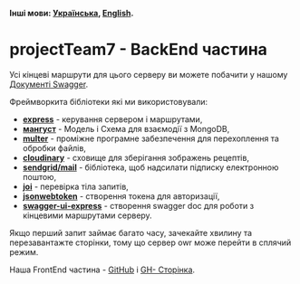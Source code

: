**Інші мови: [Українська](README.uk.md), [English](README.md).**

# projectTeam7 - BackEnd частина

Усі кінцеві маршрути для цього серверу ви можете побачити у нашому
[Документі Swagger](https://projectteam7-backend.onrender.com/api-docs/).

Фреймворкита бібліотеки які ми використовували:

- **<ins>express</ins>** - керування сервером і маршрутами,
- **<ins>мангуст</ins>** - Модель і Схема для взаємодії з MongoDB,
- **<ins>multer</ins>** - проміжне програмне забезпечення для перехоплення та
  обробки файлів,
- **<ins>cloudinary</ins>** - сховище для зберігання зображень рецептів,
- **<ins>sendgrid/mail</ins>** - бібліотека, щоб надсилати підписку електронною
  поштою,
- **<ins>joi</ins>** - перевірка тіла запитів,
- **<ins>jsonwebtoken</ins>** - створення токена для авторизації,
- **<ins>swagger-ui-express</ins>** - створення swagger doc для роботи з
  кінцевими маршрутами серверу.

Якщо перший запит займає багато часу, зачекайте хвилину та перезавантажте
сторінки, тому що сервер owr може перейти в сплячий режим.

Наша FrontEnd частина - [GitHub](https://github.com/DiBaranovska/projectTeam7) і
[GH- Сторінка](https://dibaranovska.github.io/projectTeam7/).
